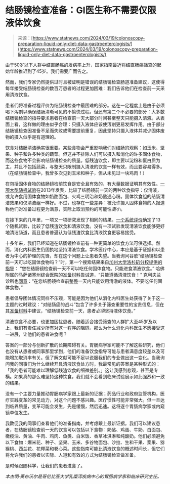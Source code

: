 <!--yml

category: 未分类

date: 2024-05-29 12:35:55

-->

# 结肠镜检查准备：GI医生称不需要仅限液体饮食

> 来源：[https://www.statnews.com/2024/03/19/colonoscopy-preparation-liquid-only-diet-data-gastroenterologists/](https://www.statnews.com/2024/03/19/colonoscopy-preparation-liquid-only-diet-data-gastroenterologists/)

由于50岁以下人群中结直肠癌的发病率上升，国家指南最近将结直肠癌筛查的起始年龄推迟到了45岁。我们需要广而告之。

然而，我们专家仍然提供过时且被证明是错误的结肠镜检查肠道准备建议，这使得每年接受结肠镜检查的数百万患者的过程更加困难：我们告诉他们在检查前一天采用清液饮食。

患者们将准备过程评价为结肠镜检查中最困难的部分。这在一定程度上是由于必须喝下泻剂以确保结肠清晰可见的不愉快过程。但还有第二个不必要的部分：大多数结肠镜检查的指导要求患者在检查前一天大部分时间甚至整天只能摄入清液。从表面上看，这样做的理由似乎合理：只摄入液体应该使泻剂更易发挥作用。由于部分结肠镜检查因准备不足而失败或需要提前重复，因此坚持只摄入液体并减少固体废物的摄入似乎是有道理的。

饮食对结肠清洁确实很重要。某些食物会严重影响我们对结肠的观察：如玉米、坚果、种子和许多种类的蔬菜。但这并不排除人们可以摄入和消化的许多固体食物，而这些食物不会影响结肠镜检查的质量。低残渣饮食，即主要以淀粉和蛋白质为主，并且不包括蔬菜，与整天只限制摄入清液的饮食一样有效，而且要容易得多。（在结肠镜检查中，我曾多次见到玉米和种子，但从未见过一块鸡肉！）

在包括固体食物的结肠镜检前饮食是安全且有效的，有大量数据证明其有效性。[一项大型随机试验](https://pubmed.ncbi.nlm.nih.gov/23531424/)在2013年发表，比较了结肠镜前一天的两种饮食指导：仅清液，或允许食用固体食物如奶酪面包、火鸡三明治和奶酪通心粉。固体饮食组的结肠清洁效果和仅清液组一样好。不过，也存在一些差异：被允许摄入固体食物的人报道称他们对准备过程更为满意，实际上取消预约的可能性*更小*。

在接下来的几年里，一项又一项研究发现了相同的结果。[一个系统评价](https://pubmed.ncbi.nlm.nih.gov/34471982/)确定了13个随机试验，比较了低残渣饮食和清液饮食。没有一项试验发现清液饮食能够更好地清洁肠道，而且患者普遍认为低残渣饮食比清液饮食更容易接受。

十多年来，我们已经知道在结肠镜检查前有一种更简单的饮食方法可供选择。然而，消化内科医生仍固执地坚持清液饮食。学术医疗中心，本应是基于证据和以患者为中心的护理的先锋，却在这个问题上让患者失望。当我询问谷歌“结肠镜检查前一天可以吃固体食物吗？”时，第一个搜索结果来自[加州大学洛杉矶分校提供的指导](https://www.uclahealth.org/Workfiles/brochures-programs/preparing-colonoscopy-en.pdf)： “您在结肠镜检查前一天不可以吃任何固体食物。只能进食清液饮食。” 哈佛附属的马萨诸塞州综合医院的[准备材料](https://www.massgeneral.org/assets/mgh/pdf/medicine/gastroenterology/gi-prep/new-endo-preps/colonoscopy_miralax.pdf)告诫道，“只能遵循清液饮食！” 克利夫兰诊所也[同意](https://my.clevelandclinic.org/health/articles/21217-miralax-gatorade-bowel-preparation-instructions)：“在您结肠镜检查前整整一天内只能饮用清澈的液体。不要吃任何固体食物。”

患者倡导团体情况同样不乐观，可能是因为他们从消化内科医生处获得了关于这一主题的过时建议：“对结肠癌的战斗”包含了许多关于筛查重要性的宝贵信息，但在其[准备材料](https://fightcolorectalcancer.org/blog/colonoscopy-prep-tips/?gad_source=1&gclid=CjwKCAiA3JCvBhA8EiwA4kujZmnGHeC6IJLewZS8-BNoKawG7KZFLNVS8pRRRhZsOo0ncJrgroC0RxoCQDIQAvD_BwE)中建议，“结肠镜检查前一天，患者*必须*坚持液体饮食。”

清液饮食不必要，也更加困扰患者。随着适合接受筛查的人群扩大至45岁及以上，我们有责任减少所有对这一程序的阻碍。那么为什么消化内科医生不愿接受这一进展，让他们的患者进食呢？

答案的一部分与创新扩散的长期障碍有关。胃肠病学家可能不了解这些研究，他们也没有从患者或同事那里学到，他们的准备饮食指导可能与患者满意度较差以及可能增加取消率有关。但了解文献可能不足以说服我们的专业做出这一变化。当我询问我的同事们为什么继续开具清液饮食处方时，我最常见的答案是某种形式的：「我的患者可能难以理解低残渣饮食的细微差别。」这让我感到悲观，甚至是专横。如果真的那么难坚持这种饮食，我们就不会看到临床试验展示如此强烈和一致的结果。

没有一个主要力量推动胃肠病学家跟上最新的证据；药品行业和政府监管机构，医疗实践变革的常见动力，对这个问题不感兴趣。医疗惯性可能非常强大。但一旦达到临界质量，变革可能会发生，先是缓慢，然后迅速。这将逐个胃肠病学家或内窥镜单位发生。

我敦促我的同事们查看他们的准备指南，并考虑跟上最新证据。我们可以建议患者，在结肠镜检查前一天的饮食可以包括以下食物：奶酪、鸡蛋、牛奶、白面包、橄榄油、黄油、牛肉、鸡肉、鱼类、白米饭、香草冰淇淋和纯酸奶。他们必须避免以下食物：爆米花、种子、坚果、玉米、多谷物面包、沙拉、生和干果、浆果、猕猴桃、西兰花、花椰菜和卷心菜。这些指南可能比清液饮食的概述时间长，但它们将允许我们的患者以实际、人道和有效的方式为结肠镜检查做准备。

是时候跟随科学，让我们的患者进食了。

*本杰明·莱布沃尔是哥伦比亚大学乳糜泻疾病中心的胃肠病学家和临床研究主任。*
